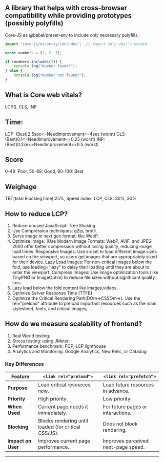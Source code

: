 ## A library that helps with cross-browser compatibility while providing prototypes (possibly polyfills)
Core-JS
es @babel/preset-env to include only necessary polyfills.
```js
import "core-js/es/array/includes";  // Import only what's needed

const numbers = [1, 2, 3];

if (numbers.includes(2)) {
    console.log("Number found!");
} else {
    console.log("Number not found!");
}

```


## What is Core web vitals?
LCP(), CLS, INP

## Time:
LCP:  (Best)2.5sec<=NeedImprovement<=4sec (worst)
CLS:  (Best)0.1<=NeedImprovement<=0.25 (worst)
INP: (Best)0.2se<=NeedImprovement<=0.5 (worst)


## Score
0-49: Poor,
50-89: Good,
90-100: Best

## Weighage
TBT(total Blocking time):25%,
Speed index,
LCP, CLS: 30%, 30%

## How to reduce LCP?
1. Reduce unused JavaScript: Tree Shaking
2. Use Compression techniques: gZip, brotli.
3. Serve image in next gen format: like WebP.
4. Optimize image:
1Use Modern Image Formats: WebP, AVIF, and JPEG 2000 offer better compression without losing quality, reducing image load times.
Responsive Images: Use srcset to load different image sizes based on the viewport, so users get images that are appropriately sized for their device.
Lazy Load Images: For non-critical images below the fold, use loading="lazy" to delay their loading until they are about to enter the viewport.
Compress Images: Use image optimization tools (like TinyPNG or ImageOptim) to reduce file sizes without significant quality loss.
5. Lazy load below the fold content like images,videos.
6. Optimize Server Response Time (TTFB)
7. Optimize the Critical Rendering Path(DOm=>CSSOm=>). Use the rel="preload" attribute to preload important resources such as the main stylesheet, fonts, and critical images,



## How do we measure scalability of frontend?
1. Real World testing.
2. Stress testing: using JMeter.
3. Performance benchmark: FCP, LCP lighthouse
4. Analytics and Monitoring:  Google Analytics, New Relic, or Datadog



### **Key Differences**

| Feature                | `<link rel="preload">`              | `<link rel="prefetch">`              |
|------------------------|-------------------------------------|--------------------------------------|
| **Purpose**            | Load critical resources now.       | Load future resources in advance.   |
| **Priority**           | High priority.                     | Low priority.                       |
| **When Used**          | Current page needs it immediately. | For future pages or interactions.   |
| **Blocking**           | Blocks rendering until loaded (for critical CSS/JS). | Does not block rendering.           |
| **Impact on User**     | Improves current page performance. | Improves perceived next-page speed. |

---